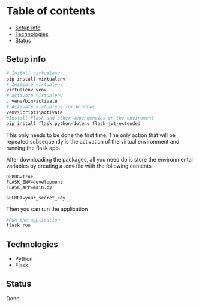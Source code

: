 # Table of contents

* [Setup info](#setup-info)
* [Technologies](#technologies)
* [Status](#status)

## Setup info

```bash
# Install virtualenv
pip install virtualenv
# Initiate virtualenv
virtualenv venv
# Activate virtualenv
. venv/bin/activate
# Activate virtualenv for Windows
venv\Scripts\activate
#Install Flask and other dependencies on the enviroment
pip install flask python-dotenv flask-jwt-extended
```

This only needs to be done the first time. The only action that will be repeated subsequently is the activation of the virtual environment and running the flask app.

After downloading the packages, all you need do is store the environmental variables by creating a .env file with the following contents

```text
DEBUG=True
FLASK_ENV=development
FLASK_APP=main.py

SECRET=your_secret_key
```

Then you can run the application

```bash
#Run the application
flask run
```

## Technologies

* Python
* Flask

## Status

Done.
